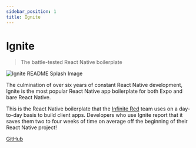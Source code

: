 ```yaml
---
sidebar_position: 1
title: Ignite
---
```


# Ignite

> The battle-tested React Native boilerplate

<img src="https://user-images.githubusercontent.com/1479215/206780298-2b98221d-9c57-4cd3-866a-cf85ec1ddd9e.jpg" alt="Ignite README Splash Image" />

The culmination of over six years of constant React Native development, Ignite is the most popular React Native app boilerplate for both Expo and bare React Native.

This is the React Native boilerplate that the [Infinite Red](https://infinite.red/) team uses on a day-to-day basis to build client apps. Developers who use Ignite report that it saves them two to four weeks of time on average off the beginning of their React Native project!


[GitHub](https://github.com/infinitered/ignite)
